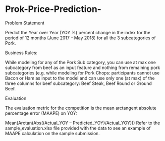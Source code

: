 # Prok-Price-Prediction-

Problem Statement

Predict the Year over Year (YOY %) percent change in the index for the period of 12 months (June 2017 – May 2018) for all the 3 subcategories of Pork.


Business Rules:


While modeling for any of the Pork Sub category, you can use at max one subcategory from beef as an input feature and nothing from remaining pork subcategories (e.g. while modeling for Pork Chops: participants cannot use Bacon or Ham as input to the model and can use only one (at max) of the three columns for beef subcategory: Beef Steak, Beef Round or Ground Beef.


Evaluation


The evaluation metric for the competition is the mean arctangent absolute percentage error (MAAPE) on YOY:

Mean(Arctan(Abs((Actual_YOY – Predicted_YOY)/Actual_YOY)))
Refer to the sample_evaluation.xlsx file provided with the data to see an example of MAAPE calculation on the sample submission.

